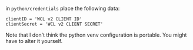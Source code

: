 in `python/credentials` place the following data:

```
clientID = 'WCL v2 CLIENT ID'
clientSecret = 'WCL v2 CLIENT SECRET'
```

Note that I don't think the python venv configuration is portable. You might have
to alter it yourself.
